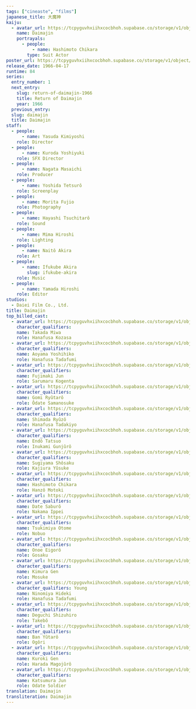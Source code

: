 ```yaml
---
tags: ["cineaste", "films"]
japanese_title: 大魔神
kaiju:
  - avatar_url: https://tcpyguvhxiihxcocbhoh.supabase.co/storage/v1/object/public/godzilla-cineaste-public/content/films/daimajin-1966/kaiju-avatars/chikara-hashimoto-1.jpg?t=2023-09-01T02%3A25%3A19.738Z
    name: Daimajin
    portrayals:
      - people:
          - name: Hashimoto Chikara
        type: Suit Actor
poster_url: https://tcpyguvhxiihxcocbhoh.supabase.co/storage/v1/object/public/godzilla-cineaste-public/content/films/daimajin-1966/posters/daimajin-1966.jpg
release_date: 1966-04-17
runtime: 84
series:
  entry_number: 1
  next_entry:
    slug: return-of-daimajin-1966
    title: Return of Daimajin
    year: 1966
  previous_entry:
  slug: daimajin
  title: Daimajin
staff:
  - people:
      - name: Yasuda Kimiyoshi
    role: Director
  - people:
      - name: Kuroda Yoshiyuki
    role: SFX Director
  - people:
      - name: Nagata Masaichi
    role: Producer
  - people:
      - name: Yoshida Tetsurô
    role: Screenplay
  - people:
      - name: Morita Fujio
    role: Photography
  - people:
      - name: Hayashi Tsuchitarô
    role: Sound
  - people:
      - name: Mima Hiroshi
    role: Lighting
  - people:
      - name: Naitô Akira
    role: Art
  - people:
      - name: Ifukube Akira
        slug: ifukube-akira
    role: Music
  - people:
      - name: Yamada Hiroshi
    role: Editor
studios:
  - Daiei Film Co., Ltd.
title: Daimajin
top_billed_cast:
  - avatar_url: https://tcpyguvhxiihxcocbhoh.supabase.co/storage/v1/object/public/godzilla-cineaste-public/content/films/daimajin-1966/cast-avatars/miwa-takada-0.jpg
    character_qualifiers:
    name: Takada Miwa
    role: Hanafusa Kozasa
  - avatar_url: https://tcpyguvhxiihxcocbhoh.supabase.co/storage/v1/object/public/godzilla-cineaste-public/content/films/daimajin-1966/cast-avatars/yoshihiko-aoyama-0.jpg
    character_qualifiers:
    name: Aoyama Yoshihiko
    role: Hanafusa Tadafumi
  - avatar_url: https://tcpyguvhxiihxcocbhoh.supabase.co/storage/v1/object/public/godzilla-cineaste-public/content/films/daimajin-1966/cast-avatars/jun-fujimaki-0.jpg
    character_qualifiers:
    name: Fujimaki Jun
    role: Sarumaru Kogenta
  - avatar_url: https://tcpyguvhxiihxcocbhoh.supabase.co/storage/v1/object/public/godzilla-cineaste-public/content/films/daimajin-1966/cast-avatars/ryutaro-gomi-0.jpg
    character_qualifiers:
    name: Gomi Ryûtarô
    role: Ôdate Samanosuke
  - avatar_url: https://tcpyguvhxiihxcocbhoh.supabase.co/storage/v1/object/public/godzilla-cineaste-public/content/films/daimajin-1966/cast-avatars/ryuzo-shimada-0.jpg
    character_qualifiers:
    name: Shimada Ryûzô
    role: Hanafusa Tadakiyo
  - avatar_url: https://tcpyguvhxiihxcocbhoh.supabase.co/storage/v1/object/public/godzilla-cineaste-public/content/films/daimajin-1966/cast-avatars/tatsuo-endo-0.jpg
    character_qualifiers:
    name: Endô Tatsuo
    role: Inukami Gunjûrô
  - avatar_url: https://tcpyguvhxiihxcocbhoh.supabase.co/storage/v1/object/public/godzilla-cineaste-public/content/films/daimajin-1966/cast-avatars/shosaku-sugiyama-0.jpg
    character_qualifiers:
    name: Sugiyama Shôsaku
    role: Kajiura Yûsuke
  - avatar_url: https://tcpyguvhxiihxcocbhoh.supabase.co/storage/v1/object/public/godzilla-cineaste-public/content/films/daimajin-1966/cast-avatars/chikara-hashimoto-0.jpg
    character_qualifiers:
    name: Hashimoto Chikara
    role: Hanzô Motoki
  - avatar_url: https://tcpyguvhxiihxcocbhoh.supabase.co/storage/v1/object/public/godzilla-cineaste-public/content/films/daimajin-1966/cast-avatars/saburo-date-0.jpg
    character_qualifiers:
    name: Date Saburô
    role: Nakama Ippei
  - avatar_url: https://tcpyguvhxiihxcocbhoh.supabase.co/storage/v1/object/public/godzilla-cineaste-public/content/films/daimajin-1966/cast-avatars/otome-tsukimiya-0.jpg
    character_qualifiers:
    name: Tsukimiya Otome
    role: Nobuo
  - avatar_url: https://tcpyguvhxiihxcocbhoh.supabase.co/storage/v1/object/public/godzilla-cineaste-public/content/films/daimajin-1966/cast-avatars/eigoro-onoe-0.jpg
    character_qualifiers:
    name: Onoe Eigorô
    role: Gosaku
  - avatar_url: https://tcpyguvhxiihxcocbhoh.supabase.co/storage/v1/object/public/godzilla-cineaste-public/content/films/daimajin-1966/cast-avatars/gen-kimura-0.jpg
    character_qualifiers:
    name: Kimura Gen
    role: Mosuke
  - avatar_url: https://tcpyguvhxiihxcocbhoh.supabase.co/storage/v1/object/public/godzilla-cineaste-public/content/films/daimajin-1966/cast-avatars/hideki-ninomiya-0.jpg
    character_qualifiers: Young
    name: Ninomiya Hideki
    role: Hanafusa Tadafumi
  - avatar_url: https://tcpyguvhxiihxcocbhoh.supabase.co/storage/v1/object/public/godzilla-cineaste-public/content/films/daimajin-1966/cast-avatars/shizuhiro-deguchi-0.jpg
    character_qualifiers:
    name: Deguchi Shizuhiro
    role: Takebô
  - avatar_url: https://tcpyguvhxiihxcocbhoh.supabase.co/storage/v1/object/public/godzilla-cineaste-public/content/films/daimajin-1966/cast-avatars/yutaro-ban-0.jpg
    character_qualifiers:
    name: Ban Yûtarô
    role: Ogôri
  - avatar_url: https://tcpyguvhxiihxcocbhoh.supabase.co/storage/v1/object/public/godzilla-cineaste-public/content/films/daimajin-1966/cast-avatars/gen-kuroki-0.jpg
    character_qualifiers:
    name: Kuroki Gen
    role: Harada Magojûrô
  - avatar_url: https://tcpyguvhxiihxcocbhoh.supabase.co/storage/v1/object/public/godzilla-cineaste-public/content/films/daimajin-1966/cast-avatars/jun-katsumura-0.jpg
    character_qualifiers:
    name: Katsumura Jun
    role: Odate Soldier
translation: Daimajin
transliteration: Daimajin
---
```

